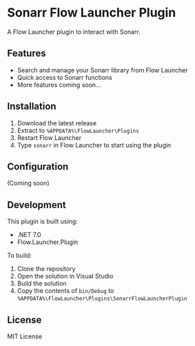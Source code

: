 # Sonarr Flow Launcher Plugin

A Flow Launcher plugin to interact with Sonarr.

## Features

- Search and manage your Sonarr library from Flow Launcher
- Quick access to Sonarr functions
- More features coming soon...

## Installation

1. Download the latest release
2. Extract to `%APPDATA%\FlowLauncher\Plugins`
3. Restart Flow Launcher
4. Type `sonarr` in Flow Launcher to start using the plugin

## Configuration

(Coming soon)

## Development

This plugin is built using:
- .NET 7.0
- Flow.Launcher.Plugin

To build:
1. Clone the repository
2. Open the solution in Visual Studio
3. Build the solution
4. Copy the contents of `bin/Debug` to `%APPDATA%\FlowLauncher\Plugins\SonarrFlowLauncherPlugin`

## License

MIT License
